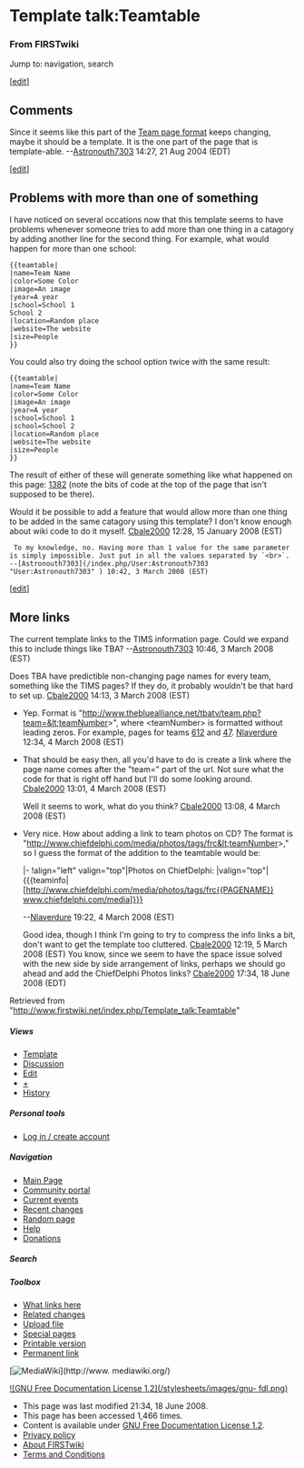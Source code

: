 # Template talk:Teamtable

### From FIRSTwiki

Jump to: navigation, search

[[edit](/index.php?title=Template_talk:Teamtable&action=edit&section=1 "Edit
section: Comments" )]

## Comments

Since it seems like this part of the [Team page
format](/index.php/FIRSTwiki:Team_page_format "FIRSTwiki:Team page format" )
keeps changing, maybe it should be a template. It is the one part of the page
that is template-able. --[Astronouth7303](/index.php/User:Astronouth7303
"User:Astronouth7303" ) 14:27, 21 Aug 2004 (EDT)

[[edit](/index.php?title=Template_talk:Teamtable&action=edit&section=2 "Edit
section: Problems with more than one of something" )]

##  Problems with more than one of something

I have noticed on several occations now that this template seems to have
problems whenever someone tries to add more than one thing in a catagory by
adding another line for the second thing. For example, what would happen for
more than one school:

    
    
    {{teamtable|
    |name=Team Name
    |color=Some Color
    |image=An image
    |year=A year
    |school=School 1
    School 2
    |location=Random place
    |website=The website
    |size=People
    }}
    

You could also try doing the school option twice with the same result:

    
    
    {{teamtable|
    |name=Team Name
    |color=Some Color
    |image=An image
    |year=A year
    |school=School 1
    |school=School 2
    |location=Random place
    |website=The website
    |size=People
    }}
    

The result of either of these will generate something like what happened on
this page: [1382](/index.php/1382 "1382" ) (note the bits of code at the top
of the page that isn't supposed to be there).

Would it be possible to add a feature that would allow more than one thing to
be added in the same catagory using this template? I don't know enough about
wiki code to do it myself. [Cbale2000](/index.php/User:Cbale2000
"User:Cbale2000" ) 12:28, 15 January 2008 (EST)

     To my knowledge, no. Having more than 1 value for the same parameter is simply impossible. Just put in all the values separated by `<br>`. --[Astronouth7303](/index.php/User:Astronouth7303 "User:Astronouth7303" ) 10:42, 3 March 2008 (EST) 

[[edit](/index.php?title=Template_talk:Teamtable&action=edit&section=3 "Edit
section: More links" )]

##  More links

The current template links to the TIMS information page. Could we expand this
to include things like TBA? --[Astronouth7303](/index.php/User:Astronouth7303
"User:Astronouth7303" ) 10:46, 3 March 2008 (EST)

Does TBA have predictible non-changing page names for every team, something
like the TIMS pages? If they do, it probably wouldn't be that hard to set up.
[Cbale2000](/index.php/User:Cbale2000 "User:Cbale2000" ) 14:13, 3 March 2008
(EST)

  * Yep. Format is "http://www.thebluealliance.net/tbatv/team.php?team=&lt;teamNumber&gt;", where &lt;teamNumber&gt; is formatted without leading zeros. For example, pages for teams [612](http://www.thebluealliance.net/tbatv/team.php?team=612 "http://www.thebluealliance.net/tbatv/team.php?team=612" ) and [47](http://www.thebluealliance.net/tbatv/team.php?team=47 "http://www.thebluealliance.net/tbatv/team.php?team=47" ). [Nlaverdure](/index.php/User:Nlaverdure "User:Nlaverdure" ) 12:34, 4 March 2008 (EST) 

    

  * That should be easy then, all you'd have to do is create a link where the page name comes after the "team=" part of the url. Not sure what the code for that is right off hand but I'll do some looking around. [Cbale2000](/index.php/User:Cbale2000 "User:Cbale2000" ) 13:01, 4 March 2008 (EST) 

    

    Well it seems to work, what do you think? [Cbale2000](/index.php/User:Cbale2000 "User:Cbale2000" ) 13:08, 4 March 2008 (EST) 

    

    

    

  * Very nice. How about adding a link to team photos on CD? The format is "http://www.chiefdelphi.com/media/photos/tags/frc&lt;teamNumber&gt;," so I guess the format of the addition to the teamtable would be: 
    
    
    |-
    !align="left" valign="top"|Photos on ChiefDelphi:
    |valign="top"|{{{teaminfo|[http://www.chiefdelphi.com/media/photos/tags/frc{{PAGENAME}} www.chiefdelphi.com/media]}}}
    

    

    

     \--[Nlaverdure](/index.php/User:Nlaverdure "User:Nlaverdure" ) 19:22, 4 March 2008 (EST) 

    

    

    

     Good idea, though I think I'm going to try to compress the info links a bit, don't want to get the template too cluttered. [Cbale2000](/index.php/User:Cbale2000 "User:Cbale2000" ) 12:19, 5 March 2008 (EST) 
     You know, since we seem to have the space issue solved with the new side by side arrangement of links, perhaps we should go ahead and add the ChiefDelphi Photos links? [Cbale2000](/index.php/User:Cbale2000 "User:Cbale2000" ) 17:34, 18 June 2008 (EDT) 

Retrieved from "<http://www.firstwiki.net/index.php/Template_talk:Teamtable>"

##### Views

  * [Template](/index.php/Template:Teamtable)
  * [Discussion](/index.php/Template_talk:Teamtable)
  * [Edit](/index.php?title=Template_talk:Teamtable&action=edit)
  * [+](/index.php?title=Template_talk:Teamtable&action=edit&section=new)
  * [History](/index.php?title=Template_talk:Teamtable&action=history)

##### Personal tools

  * [Log in / create account](/index.php?title=Special:Userlogin&returnto=Template_talk:Teamtable)

[](/index.php/Main_Page "Main Page" )

##### Navigation

  * [Main Page](/index.php/Main_Page)
  * [Community portal](/index.php/FIRSTwiki:Community_portal)
  * [Current events](/index.php/Current_events)
  * [Recent changes](/index.php/Special:Recentchanges)
  * [Random page](/index.php/Special:Random)
  * [Help](/index.php/Help:Contents)
  * [Donations](/index.php/FIRSTwiki:Site_support)

##### Search



##### Toolbox

  * [What links here](/index.php/Special:Whatlinkshere/Template_talk:Teamtable)
  * [Related changes](/index.php/Special:Recentchangeslinked/Template_talk:Teamtable)
  * [Upload file](/index.php/Special:Upload)
  * [Special pages](/index.php/Special:Specialpages)
  * [Printable version](/index.php?title=Template_talk:Teamtable&printable=yes)
  * [Permanent link](/index.php?title=Template_talk:Teamtable&oldid=68454)

[![MediaWiki](/skins/common/images/poweredby_mediawiki_88x31.png)](http://www.
mediawiki.org/)

[![GNU Free Documentation License 1.2](/stylesheets/images/gnu-
fdl.png)](http://www.gnu.org/copyleft/fdl.html)

  * This page was last modified 21:34, 18 June 2008.
  * This page has been accessed 1,466 times.
  * Content is available under [GNU Free Documentation License 1.2](http://www.gnu.org/copyleft/fdl.html "http://www.gnu.org/copyleft/fdl.html" ).
  * [Privacy policy](/index.php/FIRSTwiki:Privacy_policy "FIRSTwiki:Privacy policy" )
  * [About FIRSTwiki](/index.php/FIRSTwiki:About "FIRSTwiki:About" )
  * [Terms and Conditions](/index.php/FIRSTwiki:Terms_and_conditions "FIRSTwiki:Terms and conditions" )

